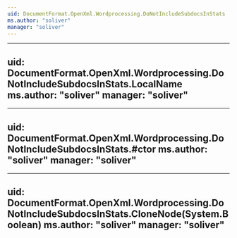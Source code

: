 ```yaml
---
uid: DocumentFormat.OpenXml.Wordprocessing.DoNotIncludeSubdocsInStats
ms.author: "soliver"
manager: "soliver"
---
```


---
uid: DocumentFormat.OpenXml.Wordprocessing.DoNotIncludeSubdocsInStats.LocalName
ms.author: "soliver"
manager: "soliver"
---

---
uid: DocumentFormat.OpenXml.Wordprocessing.DoNotIncludeSubdocsInStats.#ctor
ms.author: "soliver"
manager: "soliver"
---

---
uid: DocumentFormat.OpenXml.Wordprocessing.DoNotIncludeSubdocsInStats.CloneNode(System.Boolean)
ms.author: "soliver"
manager: "soliver"
---
